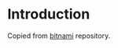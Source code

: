 # Introduction

Copied from [bitnami](https://github.com/bitnami/containers/tree/main/bitnami/zookeeper) repository.
